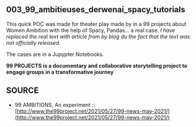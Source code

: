 ## 003_99_ambitieuses_derwenai_spacy_tutorials

This quick POC was made for theater play made by in a 99 projects about Women Ambition with the help of Spacy, Pandas... a real case. <i>I have replaced the real text with article from by blog du the fact that the text was not officially released.</i>

The cases are in a Jupypter Notebooks.

**99 PROJECTS is a documentary and collaborative storytelling project to engage groups in a transformative journey**



## SOURCE
- 99 AMBITIONS, An experiment :: [http://www.the99project.net/2021/05/27/99-news-may-2021/](http://www.the99project.net/2021/05/27/99-news-may-2021/)
